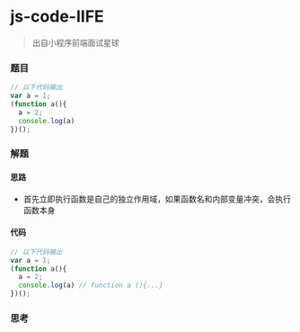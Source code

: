 # js-code-IIFE

> 出自小程序前端面试星球

### 题目

```javascript
// 以下代码输出
var a = 1;
(function a(){
  a = 2;
  console.log(a)
})();
```



### 解题

#### 思路

* 首先立即执行函数是自己的独立作用域，如果函数名和内部变量冲突，会执行函数本身

#### 代码

```javascript
// 以下代码输出
var a = 1;
(function a(){
  a = 2;
  console.log(a) // function a (){...}
})();
```



### 思考

